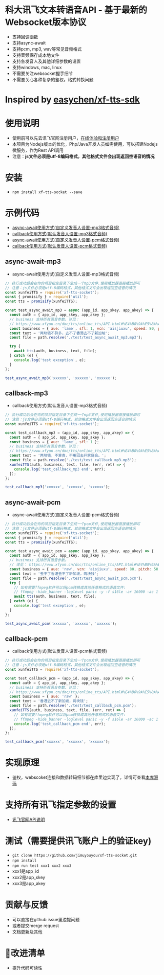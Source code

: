 # 科大讯飞文本转语音API - 基于最新的Websocket版本协议
- 支持回调函数
- 支持async-await
- 支持pcm, mp3, wav等常见音频格式
- 支持音频保存成本地文件
- 支持各发音人及其他详细参数的设置
- 支持windows, mac, linux
- 不需要关注websocket握手细节
- 不需要关心各种复杂的鉴权，格式转换问题

# Inspired by [easychen/xf-tts-sdk](https://github.com/easychen/xf-tts-sdk)

# 使用说明
- 使用前可以先去讯飞官网注册用户，[在线体验和注册用户](https://www.xfyun.cn/services/online_tts)
- 本项目为Nodejs版本的优化，Php/Java开发人员如需使用，可以搭建Nodejs微服务，作为Rest API调用
- 注意：**js文件必须是utf-8编码格式，其他格式文件会出现返回空语音的情况**

# 安装
- `npm install xf-tts-socket --save`

# 示例代码
- [async-await使用方式(自定义发音人设置-mp3格式音频)](#async-await-mp3)
- [callback使用方式(默认发音人设置-mp3格式音频)](#callback-mp3)
- [async-await使用方式(自定义发音人设置-pcm格式音频)](#async-await-pcm)
- [callback使用方式(默认发音人设置-pcm格式音频)](#callback-pcm)

## async-await-mp3
- async-await使用方式(自定义发音人设置-mp3格式音频)
```js
// 执行成功后会在你的项目指定目录下生成一个mp3文件,使用播放器直接播放即可
// 注意：js文件必须是utf-8编码格式，其他格式文件会出现返回空语音的情况
const xunfeiTTS = require('xf-tts-socket');
const { promisify } = require('util');
const tts = promisify(xunfeiTTS);

const test_async_await_mp3 = async (app_id, app_skey, app_akey) => {
  const auth = { app_id, app_skey, app_akey };
  // business 支持所有语音参数，详见： 
  // https://www.xfyun.cn/doc/tts/online_tts/API.html#%E4%B8%9A%E5%8A%A1%E5%8F%82%E6%95%B0%E8%AF%B4%E6%98%8E-business
  const business = { aue: 'lame', sfl: 1, vcn: 'aisjiuxu', speed: 80, pitch: 50, volume: 100 };
  const text = '两块钱不算多，去不了香港去不了新加坡';
  const file = path.resolve('./test/test_async_await_mp3.mp3');

  try {
    await tts(auth, business, text, file);
  } catch (e) {
    console.log('test exception', e);
  }
};

test_async_await_mp3('xxxxxx', 'xxxxxx', 'xxxxxx');
```

## callback-mp3
- callback使用方式(默认发音人设置-mp3格式音频)
```js
// 执行成功后会在你的项目指定目录下生成一个mp3文件,使用播放器直接播放即可
// 注意：js文件必须是utf-8编码格式，其他格式文件会出现返回空语音的情况
const xunfeiTTS = require('xf-tts-socket');

const test_callback_mp3 = (app_id, app_skey, app_akey) => {
  const auth = { app_id, app_skey, app_akey };
  const business = { aue: 'lame', sfl: 1 };
  // business 支持所有语音参数，详见： 
  // https://www.xfyun.cn/doc/tts/online_tts/API.html#%E4%B8%9A%E5%8A%A1%E5%8F%82%E6%95%B0%E8%AF%B4%E6%98%8E-business
  const text = '两块钱，不算贵，不用回去开家庭会。';
  const file = path.resolve('./test/test_callback_mp3.mp3');
  xunfeiTTS(auth, business, text, file, (err, ret) => {
    console.log('test_callback_mp3 end', err);
  });
};

test_callback_mp3('xxxxxx', 'xxxxxx', 'xxxxxx');
```

## async-await-pcm
- async-await使用方式(自定义发音人设置-pcm格式音频)
```js
// 执行成功后会在你的项目指定目录下生成一个pcm文件,使用播放器直接播放即可
// 注意：js文件必须是utf-8编码格式，其他格式文件会出现返回空语音的情况
const xunfeiTTS = require('xf-tts-socket');
const { promisify } = require('util');
const tts = promisify(xunfeiTTS);

const test_async_await_pcm = async (app_id, app_skey, app_akey) => {
  const auth = { app_id, app_skey, app_akey };
  // business 支持所有语音参数，
  // 详见： https://www.xfyun.cn/doc/tts/online_tts/API.html#%E4%B8%9A%E5%8A%A1%E5%8F%82%E6%95%B0%E8%AF%B4%E6%98%8E-business
  const business = { aue: 'raw', vcn: 'aisjiuxu', speed: 80, pitch: 50, volume: 100 };
  const text = '去不了香港去不了新加坡，两块钱';
  const file = path.resolve('./test/test_async_await_pcm.pcm');
  try {
    // 如有需要ffmpeg软件可以将pcm转换成其他任意格式的语音文件: 
    // ffmpeg -hide_banner -loglevel panic -y -f s16le -ar 16000 -ac 1 -i test_async_await_pcm.pcm test_async_await_pcm.mp3
    await tts(auth, business, text, file);
  } catch (e) {
    console.log('test exception', e);
  }
};

test_async_await_pcm('xxxxxx', 'xxxxxx', 'xxxxxx');
```

## callback-pcm
- callback使用方式(默认发音人设置-pcm格式音频)
```js
// 执行成功后会在你的项目指定目录下生成一个pcm文件,使用播放器直接播放即可
// 注意：js文件必须是utf-8编码格式，其他格式文件会出现返回空语音的情况
const xunfeiTTS = require('xf-tts-socket');

const test_callback_pcm = (app_id, app_skey, app_akey) => {
  const auth = { app_id, app_skey, app_akey };
  // business 支持所有语音参数，详见：
  // https://www.xfyun.cn/doc/tts/online_tts/API.html#%E4%B8%9A%E5%8A%A1%E5%8F%82%E6%95%B0%E8%AF%B4%E6%98%8E-business
  const business = { aue: 'raw' };
  const text = '香港去不了新加坡，两块钱';
  const file = path.resolve('./test/test_callback_pcm.pcm');
  xunfeiTTS(auth, business, text, file, (err, ret) => {
    // 如有需要ffmpeg软件可以将pcm转换成其他任意格式的语音文件: 
    // ffmpeg -hide_banner -loglevel panic -y -f s16le -ar 16000 -ac 1 -i test_callback_pcm.pcm test_callback_pcm.mp3
    console.log('test_callback_pcm end', err);
  });
};

test_callback_pcm('xxxxxx', 'xxxxxx', 'xxxxxx');
```

# 实现原理
- 鉴权，webscoket连接和数据转码细节都在库里边实现了，详情可查看[本库源码](https://github.com/jimuyouyou/xf-tts-socket)

# 支持所有讯飞指定参数的设置
- [讯飞官网API说明](https://www.xfyun.cn/doc/tts/online_tts/API.html#%E6%8E%A5%E5%8F%A3%E8%B0%83%E7%94%A8%E6%B5%81%E7%A8%8B)

# 测试（需要提供讯飞账户上的验证key)
- `git clone https://github.com/jimuyouyou/xf-tts-socket.git`
- `npm install`
- `npm run test xxx1 xxx2 xxx3`
- xxx1是app_id
- xxx2是app_skey
- xxx3是app_akey

# 贡献与反馈
- 可以直接在github issue里边提问题
- 或者提交merge request
- 文档更新及其他

# 改进清单
- 提升代码可读性